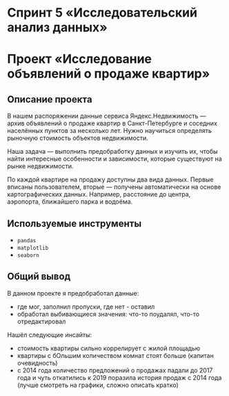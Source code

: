 # Спринт 5 «Исследовательский анализ данных»


# Проект «Исследование объявлений о продаже квартир»


## Описание проекта

В нашем распоряжении данные сервиса Яндекс.Недвижимость — архив объявлений о продаже квартир в Санкт-Петербурге и
соседних населённых пунктов за несколько лет. Нужно научиться определять рыночную стоимость объектов недвижимости.

Наша задача — выполнить предобработку данных и изучить их, чтобы найти интересные особенности и зависимости, которые
существуют на рынке недвижимости.

По каждой квартире на продажу доступны два вида данных. Первые вписаны пользователем, вторые — получены автоматически на
основе картографических данных. Например, расстояние до центра, аэропорта, ближайшего парка и водоёма.


## Используемые инструменты

- `pandas`
- `matplotlib`
- `seaborn`


## Общий вывод

В данном проекте я предобработал данные:
- где мог, заполнил пропуски, где нет - оставил
- обработал выбивающиеся значения: что-то поудалял, что-то отредактировал

Нашёл следующие инсайты:
- стоимость квартиры сильно коррелирует с жилой площадью
- квартиры с бОльшим количеством комнат стоят больше (капитан очевидность)
- с 2014 года количество предложений о продажах падали до 2017 года и чуть откатились к 2019 поразила история продаж с
2014 года (лучше смотреть на графики, сложно описать кратко)
